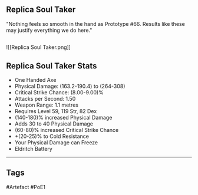 ## Replica Soul Taker
"Nothing feels so smooth in the hand as Prototype #66.
Results like these may justify everything we do here."
##
![[Replica Soul Taker.png]]
## Replica Soul Taker Stats
- One Handed Axe
- Physical Damage: (163.2-190.4) to (264-308)
- Critical Strike Chance: (8.00-9.00)%
- Attacks per Second: 1.50
- Weapon Range: 1.1 metres
- Requires Level 59, 119 Str, 82 Dex
- (140-180)% increased Physical Damage
- Adds 30 to 40 Physical Damage
- (60-80)% increased Critical Strike Chance
- +(20-25)% to Cold Resistance
- Your Physical Damage can Freeze
- Eldritch Battery


---
## Tags
#Artefact
#PoE1